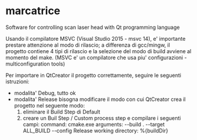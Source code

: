 # marcatrice
Software for controlling scan laser head with Qt programming language

Usando il compilatore MSVC (Visual Studio 2015 - msvc 14),
e' importante prestare attenzione al modo di rilascio;
a differenza di gcc/mingw, il progetto contiene 4 tipi di rilascio e
la selezione del modo di build avviene al momento del make.
(MSVC e' un compilatore che usa piu' configurazioni - multiconfiguration tools)

Per importare in QtCreator il progetto correttamente, seguire le seguenti istruzioni:
- modalita' Debug, tutto ok
- modalita' Release
  bisogna modificare il modo con cui QtCreator crea il progetto nel seguente modo:
  1. eliminare il Build Step di Default
  2. creare un Buil Step / Custom process step e compilare i seguenti campi:
  command: cmake.exe
  arguments: --build . --target ALL_BUILD --config Release
  working directory: %{buildDir}
